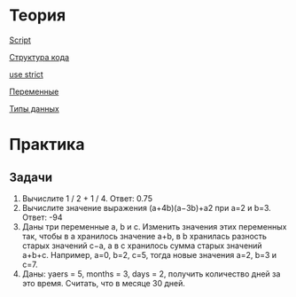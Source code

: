 # Теория
[Script](https://learn.javascript.ru/hello-world)

[Структура кода](https://learn.javascript.ru/structure)

[use strict](https://learn.javascript.ru/strict-mode)

[Переменные](https://learn.javascript.ru/variables)

[Типы данных](https://learn.javascript.ru/types)

# Практика

## Задачи

1. Вычислите 1 / 2 + 1 / 4. Ответ: 0.75
2. Вычислите значение выражения (a+4b)(a−3b)+a2 при a=2 и b=3. Ответ:  -94
3. Даны три переменные a, b и c. Изменить значения этих переменных так, чтобы в a хранилось значение a+b, в b хранилась разность старых значений c−a, а в c хранилось сумма старых значений a+b+c. Например, a=0, b=2, c=5, тогда новые значения a=2, b=3 и c=7.
4. Даны: yaers = 5, months = 3, days = 2, получить количество дней за это время. Считать, что в месяце 30 дней.